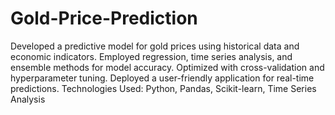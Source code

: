 # Gold-Price-Prediction
Developed a predictive model for gold prices using historical data and economic indicators.
Employed regression, time series analysis, and ensemble methods for model accuracy.
Optimized with cross-validation and hyperparameter tuning.
Deployed a user-friendly application for real-time predictions.
Technologies Used: Python, Pandas, Scikit-learn, Time Series Analysis

